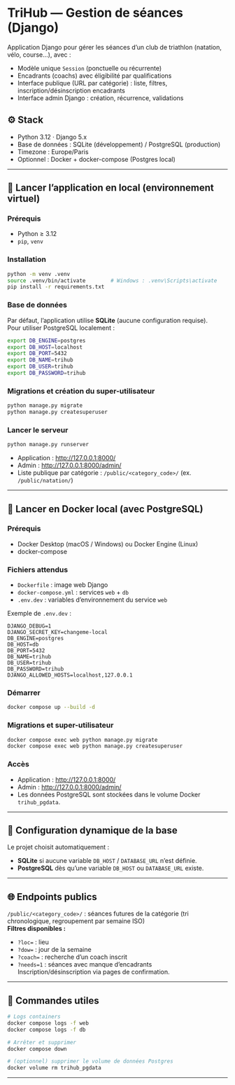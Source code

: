 # TriHub — Gestion de séances (Django)

Application Django pour gérer les séances d’un club de triathlon (natation, vélo, course…), avec :

- Modèle unique `Session` (ponctuelle ou récurrente)
- Encadrants (coachs) avec éligibilité par qualifications
- Interface publique (URL par catégorie) : liste, filtres, inscription/désinscription encadrants
- Interface admin Django : création, récurrence, validations

## ⚙️ Stack

- Python 3.12 · Django 5.x
- Base de données : SQLite (développement) / PostgreSQL (production)
- Timezone : Europe/Paris
- Optionnel : Docker + docker-compose (Postgres local)

---

## 🚀 Lancer l’application en local (environnement virtuel)

### Prérequis

- Python ≥ 3.12
- `pip`, `venv`

### Installation

```bash
python -m venv .venv
source .venv/bin/activate        # Windows : .venv\Scripts\activate
pip install -r requirements.txt
```

### Base de données

Par défaut, l’application utilise **SQLite** (aucune configuration requise).  
Pour utiliser PostgreSQL localement :

```bash
export DB_ENGINE=postgres
export DB_HOST=localhost
export DB_PORT=5432
export DB_NAME=trihub
export DB_USER=trihub
export DB_PASSWORD=trihub
```

### Migrations et création du super-utilisateur

```bash
python manage.py migrate
python manage.py createsuperuser
```

### Lancer le serveur

```bash
python manage.py runserver
```

- Application : http://127.0.0.1:8000/
- Admin : http://127.0.0.1:8000/admin/
- Liste publique par catégorie : `/public/<category_code>/` (ex. `/public/natation/`)

---

## 🐳 Lancer en Docker local (avec PostgreSQL)

### Prérequis

- Docker Desktop (macOS / Windows) ou Docker Engine (Linux)
- docker-compose

### Fichiers attendus

- `Dockerfile` : image web Django
- `docker-compose.yml` : services `web` + `db`
- `.env.dev` : variables d’environnement du service `web`

Exemple de `.env.dev` :

```env
DJANGO_DEBUG=1
DJANGO_SECRET_KEY=changeme-local
DB_ENGINE=postgres
DB_HOST=db
DB_PORT=5432
DB_NAME=trihub
DB_USER=trihub
DB_PASSWORD=trihub
DJANGO_ALLOWED_HOSTS=localhost,127.0.0.1
```

### Démarrer

```bash
docker compose up --build -d
```

### Migrations et super-utilisateur

```bash
docker compose exec web python manage.py migrate
docker compose exec web python manage.py createsuperuser
```

### Accès

- Application : http://127.0.0.1:8000/
- Admin : http://127.0.0.1:8000/admin/
- Les données PostgreSQL sont stockées dans le volume Docker `trihub_pgdata`.

---

## 🧠 Configuration dynamique de la base

Le projet choisit automatiquement :

- **SQLite** si aucune variable `DB_HOST` / `DATABASE_URL` n’est définie.
- **PostgreSQL** dès qu’une variable `DB_HOST` ou `DATABASE_URL` existe.

---

## 🌐 Endpoints publics

`/public/<category_code>/` : séances futures de la catégorie (tri chronologique, regroupement par semaine ISO)  
**Filtres disponibles :**

- `?loc=` : lieu
- `?dow=` : jour de la semaine
- `?coach=` : recherche d’un coach inscrit
- `?needs=1` : séances avec manque d’encadrants  
  Inscription/désinscription via pages de confirmation.

---

## 🧰 Commandes utiles

```bash
# Logs containers
docker compose logs -f web
docker compose logs -f db

# Arrêter et supprimer
docker compose down

# (optionnel) supprimer le volume de données Postgres
docker volume rm trihub_pgdata
```

---
